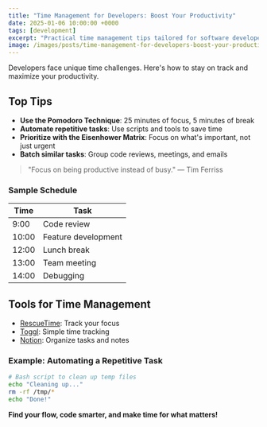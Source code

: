 ```yaml
---
title: "Time Management for Developers: Boost Your Productivity"
date: 2025-01-06 10:00:00 +0000
tags: [development]
excerpt: "Practical time management tips tailored for software developers."
image: /images/posts/time-management-for-developers-boost-your-productivity-img.jpg
---
```


Developers face unique time challenges. Here's how to stay on track and maximize your productivity.

## Top Tips

- **Use the Pomodoro Technique**: 25 minutes of focus, 5 minutes of break
- **Automate repetitive tasks**: Use scripts and tools to save time
- **Prioritize with the Eisenhower Matrix**: Focus on what's important, not just urgent
- **Batch similar tasks**: Group code reviews, meetings, and emails

> "Focus on being productive instead of busy." — Tim Ferriss

### Sample Schedule

| Time  | Task                |
|-------|---------------------|
| 9:00  | Code review         |
| 10:00 | Feature development |
| 12:00 | Lunch break         |
| 13:00 | Team meeting        |
| 14:00 | Debugging           |

## Tools for Time Management
- [RescueTime](https://www.rescuetime.com/): Track your focus
- [Toggl](https://toggl.com/): Simple time tracking
- [Notion](https://www.notion.so/): Organize tasks and notes

### Example: Automating a Repetitive Task
```bash
# Bash script to clean up temp files
echo "Cleaning up..."
rm -rf /tmp/*
echo "Done!"
```

**Find your flow, code smarter, and make time for what matters!** 
